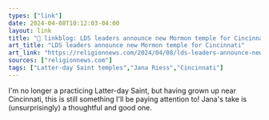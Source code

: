 ```yaml
---
types: ["link"]
date: 2024-04-08T10:12:03-04:00
layout: link
title: "🔗 linkblog: LDS leaders announce new Mormon temple for Cincinnati'"
art_title: "LDS leaders announce new Mormon temple for Cincinnati"
art_link: "https://religionnews.com/2024/04/08/lds-leaders-announce-new-mormon-temple-for-cincinnati/"
sources: ["religionnews.com"]
tags: ["Latter-day Saint temples","Jana Riess","Cincinnati"]
---
```

I'm no longer a practicing Latter-day Saint, but having grown up near Cincinnati, this is still something I'll be paying attention to! Jana's take is (unsurprisingly) a thoughtful and good one.
